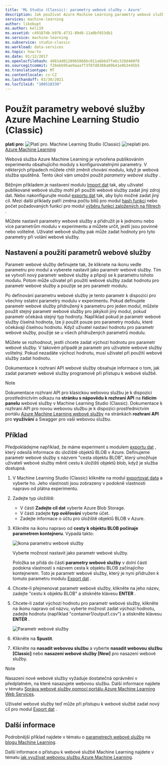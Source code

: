 ```yaml
---
title: 'ML Studio (Classic): parametry webové služby – Azure'
description: Jak používat Azure Machine Learning parametry webové služby pro úpravu chování modelu při použití webové služby.
services: machine-learning
author: likebupt
ms.author: keli19
ms.assetid: c49187db-b976-4731-89d6-11a0bf653db1
ms.service: machine-learning
ms.subservice: studio-classic
ms.workload: data-services
ms.topic: how-to
ms.date: 01/12/2017
ms.openlocfilehash: 49814d01209b58666c011a6bbd7fe6c328d460f8
ms.sourcegitcommit: f28ebb95ae9aaaff3f87d8388a09b41e0b3445b5
ms.translationtype: MT
ms.contentlocale: cs-CZ
ms.lasthandoff: 03/30/2021
ms.locfileid: "100518330"
---
```

# <a name="use-azure-machine-learning-studio-classic-web-service-parameters"></a>Použít parametry webové služby Azure Machine Learning Studio (Classic)

**platí pro:** ![ Platí pro. ](../../../includes/media/aml-applies-to-skus/yes.png) Machine Learning Studio (Classic) ![ neplatí pro.](../../../includes/media/aml-applies-to-skus/no.png)[ Azure Machine Learning](../overview-what-is-machine-learning-studio.md#ml-studio-classic-vs-azure-machine-learning-studio)  


Webová služba Azure Machine Learning je vytvořena publikováním experimentu obsahujícího moduly s konfigurovatelnými parametry. V některých případech můžete chtít změnit chování modulu, když je webová služba spuštěná. Tento úkol vám umožní použít *parametry webové služby* . 

Běžným příkladem je nastavení modulu [Import dat][reader] tak, aby uživatel publikované webové služby mohl při použití webové služby zadat jiný zdroj dat. Nebo nakonfigurujte modul [exportu dat][writer] tak, aby bylo možné zadat jiný cíl. Mezi další příklady patří změna počtu bitů pro modul [hash funkcí][feature-hashing] nebo počet požadovaných funkcí pro modul [výběru funkcí založených na filtrech][filter-based-feature-selection] . 

Můžete nastavit parametry webové služby a přidružit je k jednomu nebo více parametrům modulu v experimentu a můžete určit, jestli jsou povinné nebo volitelné. Uživatel webové služby pak může zadat hodnoty pro tyto parametry při volání webové služby. 



## <a name="how-to-set-and-use-web-service-parameters"></a>Nastavení a použití parametrů webové služby
Parametr webové služby definujete tak, že kliknete na ikonu vedle parametru pro modul a vyberete nastavit jako parametr webové služby. Tím se vytvoří nový parametr webové služby a připojí se k parametru tohoto modulu. Potom může uživatel při použití webové služby zadat hodnotu pro parametr webové služby a použije se pro parametr modulu.

Po definování parametru webové služby je tento parametr k dispozici pro všechny ostatní parametry modulu v experimentu. Pokud definujete parametr webové služby přidružený k parametru pro jeden modul, můžete použít stejný parametr webové služby pro jakýkoli jiný modul, pokud parametr očekává stejný typ hodnoty. Například pokud je parametr webové služby číselná hodnota, lze ji použít pouze pro parametry modulu, které očekávají číselnou hodnotu. Když uživatel nastaví hodnotu pro parametr webové služby, použije se u všech přidružených parametrů modulu.

Můžete se rozhodnout, jestli chcete zadat výchozí hodnotu pro parametr webové služby. V takovém případě je parametr pro uživatele webové služby volitelný. Pokud nezadáte výchozí hodnotu, musí uživatel při použití webové služby zadat hodnotu.

Dokumentace k rozhraní API webové služby obsahuje informace o tom, jak zadat parametr webové služby programově při přístupu k webové službě.

> [!NOTE]
> Dokumentace rozhraní API pro klasickou webovou službu je k dispozici prostřednictvím odkazu na **stránku s nápovědu k rozhraní API** na **řídicím panelu** webové služby v Machine Learning Studio (Classic). Dokumentace k rozhraní API pro novou webovou službu je k dispozici prostřednictvím portálu [Azure Machine Learning webové služby](https://services.azureml.net/Quickstart) na stránkách **rozhraní API** pro **využívání** a Swagger pro vaši webovou službu.
> 
> 

## <a name="example"></a>Příklad
Předpokládejme například, že máme experiment s modulem [exportu dat][writer] , který odesílá informace do úložiště objektů BLOB v Azure. Definujeme parametr webové služby s názvem "cesta objektu BLOB", který umožňuje uživateli webové služby měnit cestu k úložišti objektů blob, když je služba dostupná.

1. V Machine Learning Studio (Classic) klikněte na modul [exportovat data][writer] a vyberte ho. Jeho vlastnosti jsou zobrazeny v podokně vlastnosti napravo od plátna experimentu.
2. Zadejte typ úložiště:
   
   * V části **Zadejte cíl dat** vyberte Azure Blob Storage.
   * V části zadejte **typ ověřování** vyberte účet.
   * Zadejte informace o účtu pro úložiště objektů BLOB v Azure. 

3. Klikněte na ikonu napravo od **cesty k objektu BLOB počínaje parametrem kontejneru**. Vypadá takto:
   
   ![Ikona parametru webové služby](./media/web-service-parameters/icon.png)
   
   Vyberte možnost nastavit jako parametr webové služby.
   
   Položka se přidá do části **parametry webové služby** v dolní části podokna vlastností s názvem cesta k objektu BLOB začínajícího kontejnerem. Toto je parametr webové služby, který je nyní přidružen k tomuto parametru modulu [Export dat][writer] .
4. Chcete-li přejmenovat parametr webové služby, klikněte na jeho název, zadejte "cestu k objektu BLOB&quot; a stiskněte klávesu **ENTER** . 
5. Chcete-li zadat výchozí hodnotu pro parametr webové služby, klikněte na ikonu napravo od názvu, vyberte možnost zadat výchozí hodnotu, zadejte hodnotu (například &quot;container1/output1.csv") a stiskněte klávesu **ENTER** .
   
   ![Parametr webové služby](./media/web-service-parameters/parameter.png)
6. Klikněte na **Spustit**. 
7. Klikněte na **nasadit webovou službu** a vyberte **nasadit webovou službu [Classic]** nebo **nasazení webové služby [New]** pro nasazení webové služby.

> [!NOTE] 
> Nasazení nové webové služby vyžaduje dostatečná oprávnění v předplatném, na které nasazujete webovou službu. Další informace najdete v tématu [Správa webové služby pomocí portálu Azure Machine Learning Web Services](manage-new-webservice.md). 

Uživatel webové služby teď může při přístupu k webové službě zadat nový cíl pro modul [Export dat][writer] .

## <a name="more-information"></a>Další informace
Podrobnější příklad najdete v tématu o [parametrech webové služby](/archive/blogs/machinelearning/azureml-web-service-parameters) na [blogu Machine Learning](/archive/blogs/machinelearning/azureml-web-service-parameters).

Další informace o přístupu k webové službě Machine Learning najdete v tématu [jak využívat webovou službu Azure Machine Learning](consume-web-services.md).

<!-- Module References -->
[feature-hashing]: /azure/machine-learning/studio-module-reference/feature-hashing
[filter-based-feature-selection]: /previous-versions/azure/dn905854(v=azure.100)
[reader]: /azure/machine-learning/studio-module-reference/import-data
[writer]: /azure/machine-learning/studio-module-reference/export-data